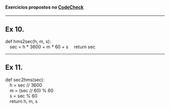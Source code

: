#### Exercicios propostos no [CodeCheck](https://horstmann.com/codecheck/index.html)
___
## Ex 10.
def hms2sec(h, m, s):<br />
&emsp;sec = h * 3600 + m * 60 + s
&emsp;return sec
___
## Ex 11.
def sec2hms(sec):<br />
&emsp;h = sec // 3600<br />
&emsp;m = (sec // 60) % 60<br />
&emsp;s = sec % 60<br />
&emsp;return h, m, s